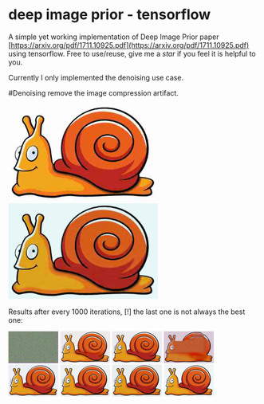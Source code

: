 # deep image prior - tensorflow
A simple yet working implementation of Deep Image Prior paper [https://arxiv.org/pdf/1711.10925.pdf](https://arxiv.org/pdf/1711.10925.pdf) using tensorflow. Free to use/reuse, give me a *star* if you feel it is helpful to you. 

Currently I only implemented the denoising use case.

#Denoising 
remove the image compression artifact.

<img src="img-prior-in/snail.jpg" alt="Drawing" style="width: 300px;"/> <img src="out/denoised-it7500.png" alt="Drawing" style="width: 300px;"/>

Results after every 1000 iterations, [!] the last one is not always the best one:

<img src="out/denoised-it000.png" alt="Drawing" style="width: 100px;"/>
<img src="out/denoised-it1000.png" alt="Drawing" style="width: 100px;"/>
<img src="out/denoised-it2000.png" alt="Drawing" style="width: 100px;"/>
<img src="out/denoised-it3000.png" alt="Drawing" style="width: 100px;"/>
<img src="out/denoised-it4000.png" alt="Drawing" style="width: 100px;"/>
<img src="out/denoised-it5000.png" alt="Drawing" style="width: 100px;"/>
<img src="out/denoised-it6000.png" alt="Drawing" style="width: 100px;"/>
<img src="out/denoised-it6500.png" alt="Drawing" style="width: 100px;"/>
